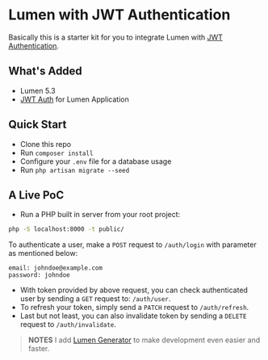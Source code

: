 # Lumen with JWT Authentication

Basically this is a starter kit for you to integrate Lumen with [JWT Authentication](https://jwt.io/).

## What's Added

- Lumen 5.3
- [JWT Auth](https://github.com/tymondesigns/jwt-auth) for Lumen Application

## Quick Start

- Clone this repo
- Run `composer install`
- Configure your `.env` file for a database usage
- Run `php artisan migrate --seed`

## A Live PoC

- Run a PHP built in server from your root project:

```sh
php -S localhost:8000 -t public/
```

To authenticate a user, make a `POST` request to `/auth/login` with parameter as mentioned below:

```
email: johndoe@example.com
password: johndoe
```

- With token provided by above request, you can check authenticated user by sending a `GET` request to: `/auth/user`.
- To refresh your token, simply send a `PATCH` request to `/auth/refresh`.
- Last but not least, you can also invalidate token by sending a `DELETE` request to `/auth/invalidate`.

> **NOTES** I add [Lumen Generator](https://github.com/flipboxstudio/lumen-generator) to make development even easier and faster.
